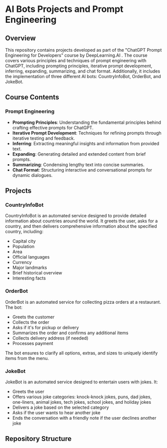# AI Bots Projects and Prompt Engineering 

## Overview

This repository contains projects developed as part of the "ChatGPT Prompt Engineering for Developers" course by DeepLearning.AI . The course covers various principles and techniques of prompt engineering with ChatGPT, including prompting principles, iterative prompt development, inferring, expanding, summarizing, and chat format. Additionally, it includes the implementation of three different AI bots: CountryInfoBot, OrderBot, and JokeBot.

## Course Contents

### Prompt Engineering
- **Prompting Principles**: Understanding the fundamental principles behind crafting effective prompts for ChatGPT.
- **Iterative Prompt Development**: Techniques for refining prompts through iterative testing and feedback.
- **Inferring**: Extracting meaningful insights and information from provided text.
- **Expanding**: Generating detailed and extended content from brief prompts.
- **Summarizing**: Condensing lengthy text into concise summaries.
- **Chat Format**: Structuring interactive and conversational prompts for dynamic dialogues.

## Projects

### CountryInfoBot
CountryInfoBot is an automated service designed to provide detailed information about countries around the world. It greets the user, asks for a country, and then delivers comprehensive information about the specified country, including:
- Capital city
- Population
- Area
- Official languages
- Currency
- Major landmarks
- Brief historical overview
- Interesting facts

### OrderBot
OrderBot is an automated service for collecting pizza orders at a restaurant. The bot:
- Greets the customer
- Collects the order
- Asks if it's for pickup or delivery
- Summarizes the order and confirms any additional items
- Collects delivery address (if needed)
- Processes payment

The bot ensures to clarify all options, extras, and sizes to uniquely identify items from the menu.

### JokeBot
JokeBot is an automated service designed to entertain users with jokes. It:
- Greets the user
- Offers various joke categories: knock-knock jokes, puns, dad jokes, one-liners, animal jokes, tech jokes, school jokes, and holiday jokes
- Delivers a joke based on the selected category
- Asks if the user wants to hear another joke
- Ends the conversation with a friendly note if the user declines another joke

## Repository Structure

